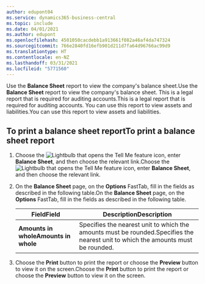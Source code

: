 ```yaml
---
author: edupont04
ms.service: dynamics365-business-central
ms.topic: include
ms.date: 04/01/2021
ms.author: edupont
ms.openlocfilehash: 4501050cacdebb1a913661f082a46af4da747324
ms.sourcegitcommit: 766e2840fd16efb901d211d7fa64d96766ac99d9
ms.translationtype: HT
ms.contentlocale: en-NZ
ms.lasthandoff: 03/31/2021
ms.locfileid: "5771560"
---
```

<span data-ttu-id="de4bc-101">Use the **Balance Sheet** report to view the company's balance sheet.</span><span class="sxs-lookup"><span data-stu-id="de4bc-101">Use the **Balance Sheet** report to view the company's balance sheet.</span></span> <span data-ttu-id="de4bc-102">This is a legal report that is required for auditing accounts.</span><span class="sxs-lookup"><span data-stu-id="de4bc-102">This is a legal report that is required for auditing accounts.</span></span> <span data-ttu-id="de4bc-103">You can use this report to view assets and liabilities.</span><span class="sxs-lookup"><span data-stu-id="de4bc-103">You can use this report to view assets and liabilities.</span></span>  
  
## <a name="to-print-a-balance-sheet-report"></a><span data-ttu-id="de4bc-104">To print a balance sheet report</span><span class="sxs-lookup"><span data-stu-id="de4bc-104">To print a balance sheet report</span></span>    
1. <span data-ttu-id="de4bc-105">Choose the ![Lightbulb that opens the Tell Me feature](../../../media/ui-search/search_small.png "Tell me what you want to do") icon, enter **Balance Sheet**, and then choose the relevant link.</span><span class="sxs-lookup"><span data-stu-id="de4bc-105">Choose the ![Lightbulb that opens the Tell Me feature](../../../media/ui-search/search_small.png "Tell me what you want to do") icon, enter **Balance Sheet**, and then choose the relevant link.</span></span>  
2. <span data-ttu-id="de4bc-106">On the **Balance Sheet** page, on the **Options** FastTab, fill in the fields as described in the following table.</span><span class="sxs-lookup"><span data-stu-id="de4bc-106">On the **Balance Sheet** page, on the **Options** FastTab, fill in the fields as described in the following table.</span></span>  
  
    |<span data-ttu-id="de4bc-107">Field</span><span class="sxs-lookup"><span data-stu-id="de4bc-107">Field</span></span>|<span data-ttu-id="de4bc-108">Description</span><span class="sxs-lookup"><span data-stu-id="de4bc-108">Description</span></span>|  
    |---------------------------------|---------------------------------------|  
    |<span data-ttu-id="de4bc-109">**Amounts in whole**</span><span class="sxs-lookup"><span data-stu-id="de4bc-109">**Amounts in whole**</span></span>|<span data-ttu-id="de4bc-110">Specifies the nearest unit to which the amounts must be rounded.</span><span class="sxs-lookup"><span data-stu-id="de4bc-110">Specifies the nearest unit to which the amounts must be rounded.</span></span>|  
  
3. <span data-ttu-id="de4bc-111">Choose the **Print** button to print the report or choose the **Preview** button to view it on the screen.</span><span class="sxs-lookup"><span data-stu-id="de4bc-111">Choose the **Print** button to print the report or choose the **Preview** button to view it on the screen.</span></span>  
